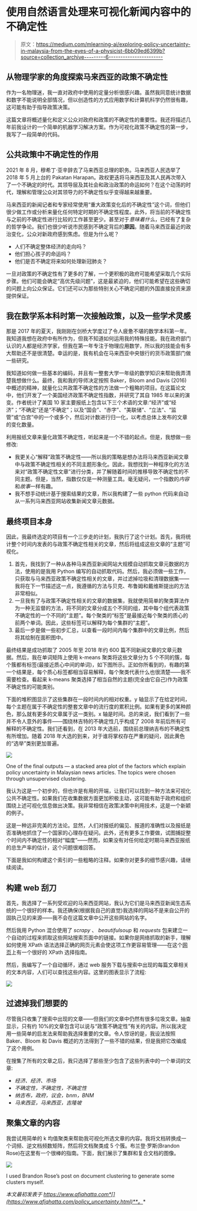 # 使用自然语言处理来可视化新闻内容中的不确定性

> 原文：<https://medium.com/mlearning-ai/exploring-policy-uncertainty-in-malaysia-from-the-eyes-of-a-physicist-6bb09ed6399b?source=collection_archive---------6----------------------->

## 从物理学家的角度探索马来西亚的政策不确定性

作为一名物理迷，我一直对政府中使用的定量分析很感兴趣。虽然我同意统计数据和数字不能说明全部情况，但以创造性的方式应用数学和计算机科学仍然很有趣，这可能有助于指导政策决策。

这篇文章将概述量化和定义公众对政府和政策的不确定性的重要性。我还将描述几年前我设计的一个简单的机器学习解决方案。作为可视化政策不确定性的第一步，我写了一段简单的代码。

## 公共政策中不确定性的作用

2021 年 8 月，穆希丁·亚辛辞去了马来西亚总理的职务。马来西亚人民选举了 2018 年 5 月上台的 Pakatan Harapan。政权更迭将马来西亚及其人民再次带入了一个不确定的时代。其领导层及其社会和政治政策的命运如何？在这个动荡的时代，理解和管理公众对其领导力的不确定性似乎变得越来越重要。

马来西亚的新闻记者和专家经常使用“重大政策变化后的不确定性”这个词，但他们很少做工作或分析来量化任何特定时期的不确定性程度。此外，将当前的不确定性与之前的不确定性进行比较的工作甚至更少。甚至对于*意味着什么*，已经有了复杂的哲学争论。我们也很少听说市民感到不确定背后的**原因**。随着马来西亚最近的政治变化，公众对新政府感到焦虑。但是为什么呢？

*   人们不确定整体经济的走向吗？
*   他们担心孩子的命运吗？
*   他们是否不确定将来如何处理新冠肺炎？

一旦对政策的不确定性有了更多的了解，一个更积极的政府可能希望采取几个实际步骤。他们可能会确定“高优先级问题”，这是最紧迫的，他们可能希望在这些确切的问题上向公众保证。它们还可以为那些特别关心不确定问题的外国直接投资来源提供保证。

## 我在数学系本科时第一次接触政策，以及一些学术灵感

那是 2017 年的夏天，我刚刚在剑桥大学度过了令人疲惫不堪的数学本科第一年。我知道我想在政府中有所作为，但我不知道如何运用我的特殊技能。我在政府部门认识的人都是经济学家，但我在第一年专注于物理应用数学，所以我的技能会有多大帮助还不是很清楚。幸运的是，我有机会在马来西亚中央银行的货币政策部门做一些研究。

我知道如何做一些基本的编码，并且有一整套大学一年级的数学知识来帮助我弄清楚我想做什么。最终，我和我的导师决定按照 Baker，Bloom and Davis (2016)中概述的精神，就量化公共政策不确定性的方法做一个粗略的项目。在这篇论文中，他们开发了一个美国经济政策不确定性指数，并研究了其自 1985 年以来的演变。作者统计了美国 10 家主要报纸上包含以下三个术语的文章:“经济”或“经济”；“不确定”还是“不确定”；以及“国会”、“赤字”、“美联储”、“立法”、“监管”或“白宫”中的一个或多个，然后对计数进行归一化，以考虑总体上发布的文章的变化数量。

利用报纸文章来量化政策不确定性，听起来是一个不错的起点。但是，我想做一些修改:

*   我更关心“解释”政策不确定性——所以我的策略是想办法将马来西亚新闻文章中与政策不确定性相关的不同主题形象化。因此，我想找到一种程序化的方法来对“政策不确定性文章”进行分类，并了解随着时间的推移导致不确定性的不同主题。但是，当然，指数仅仅是一种测量工具。毫无疑问，一个指数的*内容*和*故事*一样有趣。
*   我不想手动统计基于搜索结果的文章，所以我构建了一些 python 代码来自动从一系列马来西亚网站收集新闻文章元数据。

## 最终项目本身

因此，我最终选定的项目有一个三步走的计划，我执行了这个计划。首先，我将统计整个时间内发表的与政策不确定性相关的文章，然后将组成这些文章的“主题”可视化。

1.  首先，我找到了一种从各种马来西亚新闻网站大规模自动抓取文章元数据的方法，使用的是我用 Python 编写的自动抓取代码。然后，我必须做一些工作，只获取与马来西亚政策不确定性相关的文章，并过滤掉垃圾和清理数据集——我将在下一节描述这一点，我遵循的方法与贝克、布鲁姆和戴维斯提出的方法非常相似。
2.  一旦我有了与政策不确定性相关的文章的数据集，我就使用简单的聚类算法作为一种无监督的方法，将不同的文章分成五个不同的组，其中每个组代表政策不确定性的一个不同的“主题”。每个聚类的“标签”是最接近每个聚类的质心的前两个单词。因此，这些标签可以解释为每个集群的“主题”。
3.  最后一步是做一些初步汇总，以查看一段时间内每个集群中的文章比例，然后将其绘制在面积图中。

最终结果是成功抓取了 2005 年至 2018 年约 600 篇不同新闻文章的文章元数据。然后，我在单词矩阵上使用 k-means 聚类将这些文章分为 5 个不同的簇，每个簇都有标签(最接近质心中间的单词)，如下图所示。正如你所看到的，有趣的第一个结果是，每个质心标签都相当容易解释，每个聚类代表什么也很清楚——我不需要检查。看起来 k-means 聚类选择了相当自然的主题(完全由它自己)作为政策不确定性的可能类别。

下面的堆积图显示了这些集群在一段时间内的相对权重。y 轴显示了在给定时间，每个主题在属于不确定性的整套文章中的流行度的累积比例。如果有更多的某种颜色，那么就有更多的文章属于这一类别。x 轴是时间。总的来说，我们看到了一些并不令人意外的事件——围绕林吉特的不确定性几乎构成了 2008 年前后所有可解释的不确定性。我们还看到，在 2013 年大选前，围绕前总理纳吉布的不确定性有所增加。随着 2018 年大选的到来，对于谁将掌权存在严重的疑问，因此黄色的“选举”类别更加普遍。

![](img/21aff2047ce00a249525ba738214cdef.png)

One of the final outputs — a stacked area plot of the factors which explain policy uncertainty in Malaysian news articles. The topics were chosen through unsupervised clustering.

我认为这是一个初步的，但也许是有用的开端，让我们可以找到一种方法来可视化公共不确定性。如果我们在收集数据方面更加积极主动，这可能有助于政府和组织围绕上述可视化信息做出决策。我非常相信在政策决策中利用技术，这是一个新颖的例子。

这是一种远非完美的方法论。显然，人们对报纸的偏见、报道的准确性以及报纸是否准确地抓住了一个国家的心理存在疑问。此外，还有更多工作要做，试图捕捉整个时间内不确定性的相对“幅度”——然而，如果没有对任何给定时期马来西亚报纸的总生产率的估计，这个问题很难回答。

下面是我如何构建这个索引的一些粗略的注释。如果你对更多的细节感兴趣，请继续阅读。

## 构建 web 刮刀

首先，我选择了一系列受欢迎的马来西亚网站，我认为它们是马来西亚新闻生态系统的一个很好的样本。我还确保(根据我自己的直觉)我选择的网站不是来自公开的固执己见的来源——我不会在这篇文章中公开这些网站的名字。

然后我用 Python 混合使用了 *scrapy* 、 *beautifulsoup* 和 *requests* 包来建立一个自动的过程来抓取这些网站搜索页面中的链接。如果你是网络抓取的新手，理解如何使用 XPath 语法选择正确的网页元素会使这项工作更容易管理——在这个[网页](https://devhints.io/xpath)上有一个很好的 XPath 选择指南。

然后，我编写了一个自动循环，通过 web 服务下载与搜索中出现的每篇文章相关的文本内容，人们可以查找这些内容。这里的图表显示了流程:

![](img/54b9ca429b851e1c5272fe4bc679b921.png)

## 过滤掉我们想要的

尽管我只收集了搜索中出现的文章——但我们的文章中仍然有很多垃圾文章。抽查显示，只有约 10%的文章包含可以说与“政策不确定性”有关的内容。所以我决定用一些简单的启发法来帮助我选择重要的文章。令人惊讶的是，我设法按照 Baker、Bloom 和 Davis 概述的方法得到了一些不错的结果，但是我把它改编成了这个用例。

在搜集了所有的文章之后，我只选择了那些至少包含了这些列表中的一个单词的文章:

*   *经济、经济、市场*
*   *不确定性，不确定性，不确定性*
*   *纳吉布，政府，议会，bnm，BNM*
*   *马来西亚，马来西亚，吉隆坡*

## 聚集文章的内容

我尝试用简单的 k 均值聚类来帮助我可视化所选文章的内容。我将文档转换成一个词频、逆文档频数矩阵，然后将文档聚类成 5 个簇。布兰登·罗斯(Brandon Rose)在这里有一个很棒的指南。下面，我们展示了集群和复合文档的图像。

![](img/af01a474198ee8dd9d30fb9ff5dbc709.png)

I used Brandon Rose’s post on document clustering to generate some clusters myself.

*本文最初发表于 https://www.afiqhatta.com*[](https://www.afiqhatta.com/policy_uncertainty.html)**。**